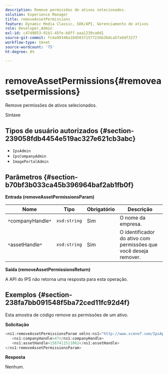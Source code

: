 ```yaml
---
description: Remove permissões de ativos selecionados.
solution: Experience Manager
title: removeAssetPermissions
feature: Dynamic Media Classic, SDK/API, Gerenciamento de ativos
role: Developer,Admin
exl-id: c47d9853-91b1-45fe-b8ff-aaa1239ca0d1
source-git-commit: fcda99340a18d5037157723bb3bdca5fa9df3277
workflow-type: tm+mt
source-wordcount: '75'
ht-degree: 0%

---
```


# removeAssetPermissions{#removeassetpermissions}

Remove permissões de ativos selecionados.

Sintaxe

## Tipos de usuário autorizados {#section-239058fdb4454e519ac327e621cb3abc}

* `IpsAdmin`
* `IpsCompanyAdmin`
* `ImagePortalAdmin`

## Parâmetros {#section-b70bf3b033ca45b396964baf2ab1fb0f}

**Entrada (removeAssetPermissionsParam)**

| Nome | Tipo | Obrigatório | Descrição |
|---|---|---|---|
| `*`companyHandle`*` | `xsd:string` | Sim | O nome da empresa. |
| `*`assetHandle`*` | `xsd:string` | Sim | O identificador do ativo com permissões que você deseja remover. |

**Saída (removeAssetPermissionsReturn)**

A API do IPS não retorna uma resposta para esta operação.

## Exemplos {#section-238fa7bb091548f5ba72ced11fc92d4f}

Esta amostra de código remove as permissões de um ativo.

**Solicitação**

```java
<ns1:removeAssetPermissionsParam xmlns:ns1="http://www.scene7.com/IpsApi/xsd">
   <ns1:companyHandle>47</ns1:companyHandle>
   <ns1:assetHandle>15674|25|1062</ns1:assetHandle>
</ns1:removeAssetPermissionsParam>
```

**Resposta**

Nenhum.
